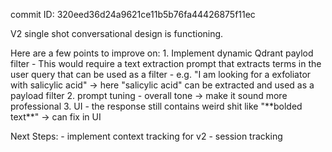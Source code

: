 commit ID: 320eed36d24a9621ce11b5b76fa44426875f11ec

V2 single shot conversational design is functioning.

Here are a few points to improve on:
1\. Implement dynamic Qdrant paylod filter
 \- This would require a text extraction prompt that extracts terms in the user query that can be used as a filter
 \- e\.g\. "I am looking for a exfoliator with salicylic acid" \-\> here "salicylic acid" can be extracted and used as a payload filter
2\. prompt tuning
 \- overall tone \-\> make it sound more professional
3\. UI 
 \- the response still contains weird shit like "\*\*bolded text\*\*" \-\> can fix in UI

Next Steps:
\- implement context tracking for v2
\- session tracking